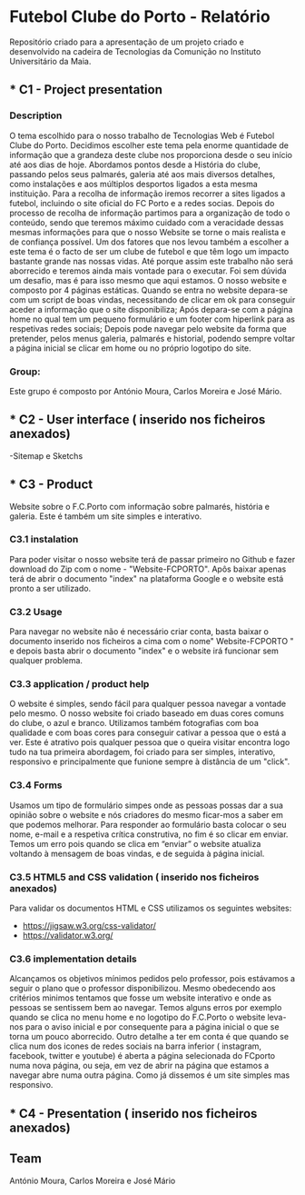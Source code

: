 # Futebol Clube do Porto - Relatório
Repositório criado para a apresentação de um projeto criado e desenvolvido na cadeira de Tecnologias da Comunição no Instituto Universitário da Maia.

## * C1 - Project presentation
### Description
O tema escolhido para o nosso trabalho de Tecnologias Web é Futebol Clube do Porto. Decidimos escolher este tema pela enorme quantidade de informação que a grandeza deste clube nos proporciona desde o seu início até aos dias de hoje. 
Abordamos pontos desde a História do clube, passando pelos seus palmarés, galeria até aos mais diversos detalhes, como instalações e aos múltiplos desportos ligados a esta mesma instituição.
Para a recolha de informação iremos recorrer a sites ligados a futebol, incluindo o site oficial do FC Porto e a redes socias. Depois do processo de recolha de informação partimos para a organização de todo o conteúdo, sendo que teremos máximo cuidado com a veracidade dessas mesmas informações para que o nosso Website se torne o mais realista  e de confiança possível.
Um dos fatores que nos levou também a escolher a este tema é o facto de ser um clube de futebol
e que têm logo um impacto bastante grande nas nossas vidas. Até porque assim este trabalho não será aborrecido e teremos ainda mais vontade para o executar.
 Foi sem dúvida um desafio, mas é para isso mesmo que aqui estamos.
O nosso website e composto por 4 páginas estáticas.
Quando se entra no website depara-se com um script de boas vindas, necessitando de clicar em ok para conseguir aceder a informação que o site disponibiliza;
Após depara-se com a página home no qual tem um pequeno formulário e um footer com hiperlink para as respetivas redes sociais;
Depois pode navegar pelo website da forma que pretender, pelos menus galeria, palmarés e historial, podendo sempre voltar a página inicial se clicar em home ou no próprio logotipo do site.

### Group:
Este grupo é composto por António Moura, Carlos Moreira e José Mário.

## * C2 - User interface ( inserido nos ficheiros anexados)
   -Sitemap e Sketchs

## * C3 - Product
Website sobre o F.C.Porto com informação sobre palmarés, história e galeria.
Este é também um site simples e interativo.

### C3.1 instalation
Para poder visitar o nosso website terá de passar primeiro no Github e fazer download do Zip com o nome - "Website-FCPORTO".
Apôs baixar apenas terá de abrir o documento "index" na plataforma Google e o website está pronto a ser utilizado.

### C3.2 Usage
Para navegar no website não é necessário criar conta, basta baixar o documento inserido nos ficheiros a cima com o nome" Website-FCPORTO " e depois basta abrir o documento "index" e o website irá funcionar sem qualquer problema.

### C3.3 application / product help
O website é simples, sendo fácil para qualquer pessoa navegar a vontade pelo mesmo. O nosso website foi criado baseado em duas cores comuns do clube, o azul e branco. Utilizamos também fotografias com boa qualidade e com boas cores para conseguir cativar a pessoa que o está a ver.
Este é atrativo pois qualquer pessoa que o queira visitar encontra logo tudo na tua primeira abordagem, foi criado para ser simples, interativo, responsivo e principalmente que funione sempre à distância de um "click".

### C3.4 Forms
Usamos um tipo de formulário simpes onde as pessoas possas dar a sua opinião sobre o website e nós criadores do mesmo ficar-mos a saber em que podemos melhorar.
Para responder ao formulário basta colocar o seu nome, e-mail e a respetiva crítica construtiva, no fim é so clicar em enviar.
Temos um erro pois quando se clica em “enviar” o website atualiza voltando à mensagem de boas vindas, e de seguida à página inicial.

### C3.5 HTML5 and CSS validation ( inserido nos ficheiros anexados)
Para validar os documentos HTML e CSS utilizamos os seguintes websites:
- https://jigsaw.w3.org/css-validator/
- https://validator.w3.org/

### C3.6 implementation details
Alcançamos os objetivos mínimos pedidos pelo professor, pois estávamos a seguir o plano que o professor disponibilizou. Mesmo obedecendo aos critérios minimos tentamos que fosse um website interativo e onde as pessoas se sentissem bem ao navegar.
Temos alguns erros por exemplo quando se clica no menu home e no logotipo do F.C.Porto o website leva-nos para o aviso inicial e por consequente para a página inicial o que se torna um pouco aborrecido. Outro detalhe a ter em conta é que quando se clica num dos icones de redes sociais na barra inferior ( instagram, facebook, twitter e youtube) é aberta a página selecionada do FCporto numa nova página, ou seja, em vez de abrir na página que estamos a navegar abre numa outra página. 
Como já dissemos é um site simples mas responsivo.


## * C4 - Presentation ( inserido nos ficheiros anexados)

## Team
António Moura, Carlos Moreira e José Mário

